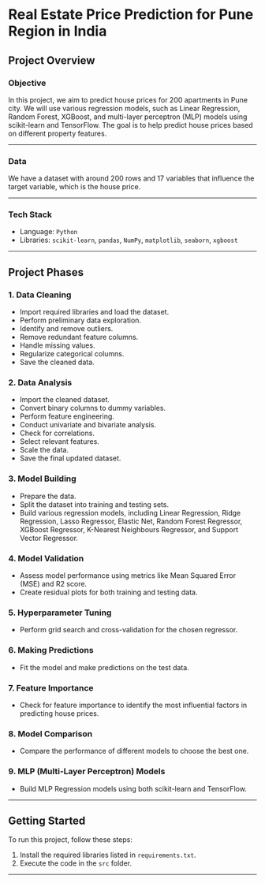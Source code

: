 # Real Estate Price Prediction for Pune Region in India

## Project Overview

### Objective
In this project, we aim to predict house prices for 200 apartments in Pune city. We will use various regression models, such as Linear Regression, Random Forest, XGBoost, and multi-layer perceptron (MLP) models using scikit-learn and TensorFlow. The goal is to help predict house prices based on different property features.

---

### Data
We have a dataset with around 200 rows and 17 variables that influence the target variable, which is the house price.

---

### Tech Stack
- Language: `Python`
- Libraries: `scikit-learn`, `pandas`, `NumPy`, `matplotlib`, `seaborn`, `xgboost`

---

## Project Phases

### 1. Data Cleaning
- Import required libraries and load the dataset.
- Perform preliminary data exploration.
- Identify and remove outliers.
- Remove redundant feature columns.
- Handle missing values.
- Regularize categorical columns.
- Save the cleaned data.

### 2. Data Analysis
- Import the cleaned dataset.
- Convert binary columns to dummy variables.
- Perform feature engineering.
- Conduct univariate and bivariate analysis.
- Check for correlations.
- Select relevant features.
- Scale the data.
- Save the final updated dataset.

### 3. Model Building
- Prepare the data.
- Split the dataset into training and testing sets.
- Build various regression models, including Linear Regression, Ridge Regression, Lasso Regressor, Elastic Net, Random Forest Regressor, XGBoost Regressor, K-Nearest Neighbours Regressor, and Support Vector Regressor.

### 4. Model Validation
- Assess model performance using metrics like Mean Squared Error (MSE) and R2 score.
- Create residual plots for both training and testing data.

### 5. Hyperparameter Tuning
- Perform grid search and cross-validation for the chosen regressor.

### 6. Making Predictions
- Fit the model and make predictions on the test data.

### 7. Feature Importance
- Check for feature importance to identify the most influential factors in predicting house prices.

### 8. Model Comparison
- Compare the performance of different models to choose the best one.

### 9. MLP (Multi-Layer Perceptron) Models
- Build MLP Regression models using both scikit-learn and TensorFlow.

---

## Getting Started

To run this project, follow these steps:

1. Install the required libraries listed in `requirements.txt`.
2. Execute the code in the `src` folder.

---

